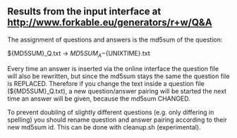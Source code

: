 
 Results from the input interface at http://www.forkable.eu/generators/r+w/Q&A
 -----------------------------------------------------------------------------------

 The assignment of questions and answers is  the md5sum of the question:

 ${MD5SUM}_Q.txt
 -> ${MD5SUM}_A-${UNIXTIME}.txt

 Every time an answer is inserted via the online interface the question file will 
 also be rewritten,  but since the md5sum stays the same the question file is 
 REPLACED. Therefore if you change the text inside a  question file (${MD5SUM}_Q.txt), 
 a new question/answer pairing will be started the next time an answer will be given,
 because the md5sum CHANGED.

 To prevent doubling of slightly different questions (e.g. only differing in spelling)
 you should rename question and answer pairing according to their new md5sum id.
 This can be done with cleanup.sh (experimental).